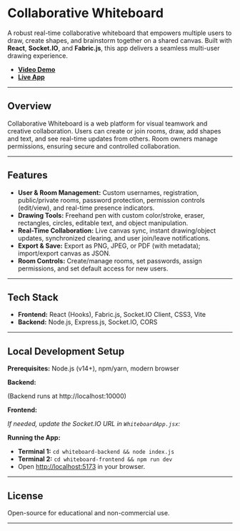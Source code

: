 # Collaborative Whiteboard

A robust real-time collaborative whiteboard that empowers multiple users to draw, create shapes, and brainstorm together on a shared canvas. Built with **React**, **Socket.IO**, and **Fabric.js**, this app delivers a seamless multi-user drawing experience.

- **[Video Demo](https://drive.google.com/file/d/1MYpivnUKpjG9yGNIIUdo7_Uy0qCWTSl1/view?usp=drive_link)**
- **[Live App](https://collaborative-whiteboard-project.vercel.app/)**

---

## Overview

Collaborative Whiteboard is a web platform for visual teamwork and creative collaboration. Users can create or join rooms, draw, add shapes and text, and see real-time updates from others. Room owners manage permissions, ensuring secure and controlled collaboration.

---

## Features

- **User & Room Management:** Custom usernames, registration, public/private rooms, password protection, permission controls (edit/view), and real-time presence indicators.
- **Drawing Tools:** Freehand pen with custom color/stroke, eraser, rectangles, circles, editable text, and object manipulation.
- **Real-Time Collaboration:** Live canvas sync, instant drawing/object updates, synchronized clearing, and user join/leave notifications.
- **Export & Save:** Export as PNG, JPEG, or PDF (with metadata); import/export canvas as JSON.
- **Room Controls:** Create/manage rooms, set passwords, assign permissions, and set default access for new users.

---

## Tech Stack

- **Frontend:** React (Hooks), Fabric.js, Socket.IO Client, CSS3, Vite
- **Backend:** Node.js, Express.js, Socket.IO, CORS

---

## Local Development Setup

**Prerequisites:** Node.js (v14+), npm/yarn, modern browser

**Backend:**

(Backend runs at http://localhost:10000)

**Frontend:**

*If needed, update the Socket.IO URL in `WhiteboardApp.jsx`:*


**Running the App:**
- **Terminal 1:** `cd whiteboard-backend && node index.js`
- **Terminal 2:** `cd whiteboard-frontend && npm run dev`
- Open [http://localhost:5173](http://localhost:5173) in your browser.

---

## License

Open-source for educational and non-commercial use.

---
